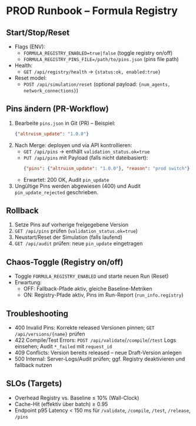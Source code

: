 # PROD Runbook – Formula Registry

## Start/Stop/Reset
- Flags (ENV):
  - `FORMULA_REGISTRY_ENABLED=true|false` (toggle registry on/off)
  - `FORMULA_REGISTRY_PINS_FILE=/path/to/pins.json` (pins file path)
- Health:
  - `GET /api/registry/health` → `{status:ok, enabled:true}`
- Reset model:
  - `POST /api/simulation/reset` (optional payload: `{num_agents, network_connections}`)

## Pins ändern (PR-Workflow)
1) Bearbeite `pins.json` in Git (PR) – Beispiel:
   ```json
   {"altruism_update": "1.0.0"}
   ```
2) Nach Merge: deployen und via API kontrollieren:
   - `GET /api/pins` → enthält `validation_status.ok=true`
   - `PUT /api/pins` mit Payload (falls nicht dateibasiert):
     ```json
     {"pins": {"altruism_update": "1.0.0"}, "reason": "prod switch"}
     ```
   - Erwartet: 200 OK, Audit `pin_update`
3) Ungültige Pins werden abgewiesen (400) und Audit `pin_update_rejected` geschrieben.

## Rollback
1) Setze Pins auf vorherige freigegebene Version
2) `GET /api/pins` prüfen (`validation_status.ok=true`)
3) Neustart/Reset der Simulation (falls laufend)
4) `GET /api/audit` prüfen: neue `pin_update` eingetragen

## Chaos-Toggle (Registry on/off)
- Toggle `FORMULA_REGISTRY_ENABLED` und starte neuen Run (Reset)
- Erwartung:
  - OFF: Fallback-Pfade aktiv, gleiche Baseline-Metriken
  - ON: Registry-Pfade aktiv, Pins im Run-Report (`run_info.registry`)

## Troubleshooting
- 400 Invalid Pins: Korrekte released Versionen pinnen; `GET /api/versions/{name}` prüfen
- 422 Compile/Test Errors: `POST /api/validate`/`/compile`/`/test` Logs einsehen; Audit `*_failed` mit `request_id`
- 409 Conflicts: Version bereits released – neue Draft-Version anlegen
- 500 Internal: Server-Logs/Audit prüfen; ggf. Registry deaktivieren und fallback nutzen

## SLOs (Targets)
- Overhead Registry vs. Baseline ≤ 10% (Wall-Clock)
- Cache-Hit (effektiv über batch) ≥ 0.95
- Endpoint p95 Latency < 150 ms für `/validate`, `/compile`, `/test`, `/release`, `/pins`

